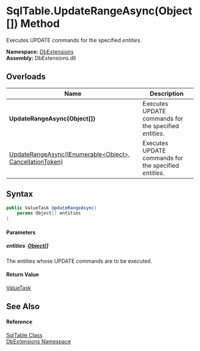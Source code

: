 SqlTable.UpdateRangeAsync(Object[]) Method
==========================================
Executes UPDATE commands for the specified *entities*.
  
**Namespace:** [DbExtensions][1]  
**Assembly:** DbExtensions.dll

Overloads
---------

| Name                                                             | Description                                            |
| ---------------------------------------------------------------- | ------------------------------------------------------ |
| **UpdateRangeAsync(Object[])**                                   | Executes UPDATE commands for the specified *entities*. |
| [UpdateRangeAsync(IEnumerable&lt;Object>, CancellationToken)][2] | Executes UPDATE commands for the specified *entities*. |


Syntax
------

```csharp
public ValueTask UpdateRangeAsync(
	params Object[] entities
)
```

#### Parameters

##### *entities*  [Object][3][]
The entities whose UPDATE commands are to be executed.

#### Return Value
[ValueTask][4]

See Also
--------

#### Reference
[SqlTable Class][5]  
[DbExtensions Namespace][1]  

[1]: ../README.md
[2]: UpdateRangeAsync.md
[3]: https://learn.microsoft.com/dotnet/api/system.object
[4]: https://learn.microsoft.com/dotnet/api/system.threading.tasks.valuetask
[5]: README.md